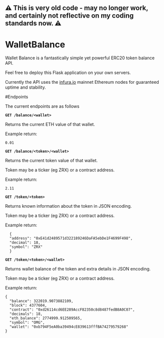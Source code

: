 ## ⚠️ This is very old code - may no longer work, and certainly not reflective on my coding standards now. ⚠️

# WalletBalance
Wallet Balance is a fantastically simple yet powerful ERC20 token balance API.

Feel free to deploy this Flask application on your own servers.

Currently the API uses the [infura.io](https://www.infura.io) mainnet Ethereum nodes for guaranteed uptime and stability.


#Endpoints

The current endpoints are as follows

**`GET /balance/<wallet>`**

Returns the current ETH value of that wallet.

Example return:

    0.01

**`GET /balance/<token>/<wallet>`**

Returns the current token value of that wallet.

Token may be a ticker (eg ZRX) or a contract address.

Example return:

    2.11


**`GET /token/<token>`**

Returns known information about the token in JSON encoding.

Token may be a ticker (eg ZRX) or a contract address.

Example return:

      {
      "address": "0xE41d2489571d322189246DaFA5ebDe1F4699F498",
      "decimal": 18,
      "symbol": "ZRX"
      }


**`GET /token/<token>/<wallet>`**

Returns wallet balance of the token and extra details in JSON encoding.

Token may be a ticker (eg ZRX) or a contract address.

Example return:

    {
      "balance": 322019.9073882109,
      "block": 4377604,
      "contract": "0xd26114cd6EE289AccF82350c8d8487fedB8A0C07",
      "decimals": 18,
      "eth_balance": 2774999.912509565,
      "symbol": "OMG",
      "wallet": "0xb794F5eA0ba39494cE839613fffBA74279579268"
    }
